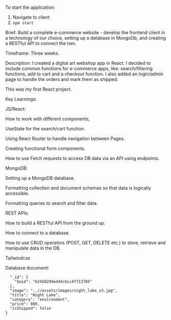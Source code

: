 To start the application:
1. Navigate to client
2. ```npm start```

Brief: Build a complete e-commerce website - develop the frontend client in a technology of our choice, setting up a database in MongoDb, and creating a RESTful API to connect the two.

Timeframe: Three weeks.

Description: I created a digital art webshop app in React. I decided to include common functions for e-commerce apps, like: search/filtering functions, add to cart and a checkout function.
I also added an login/admin page to handle the orders and mark them as shipped.

This was my first React project.

Key Learnings:

JS/React:

  How to work with different components, 
  
  UseState for the search/cart function.

  Using React Router to handle navigation between Pages.
            
  Creating functional form components.
  
  How to use Fetch requests to access DB data via an API using endpoints.

MongoDB:

  Setting up a MongoDB database.

  Formatting collection and document schemas so that data is logically accessible.
  
  Formatting queries to search and filter data.
  
REST APIs:

  How to build a RESTful API from the ground up.
  
  How to connect to a database.
  
  How to use CRUD operators (POST, GET, DELETE etc.) to store, retrieve and manipulate data in the DB.
  
 Tailwindcss
 
 Database document:
 
```{
  "_id": {
    "$oid": "62458299ad44cbcc4ff13785"
  },
  "image": "..//assets/images/night_lake_v3.jpg",
  "title": "Night Lake",
  "category": "environment",
  "price": 800,
  "isShipped": false
}



